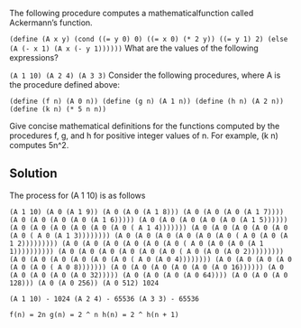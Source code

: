 The following procedure computes a mathematicalfunction called Ackermann’s function.

`
(define (A x y)
    (cond ((= y 0) 0)
        ((= x 0) (* 2 y))
        ((= y 1) 2)
        (else (A (- x 1) (A x (- y 1))))))
`
What are the values of the following expressions?

`
(A 1 10)
(A 2 4)
(A 3 3)
`
Consider the following procedures, where A is the procedure defined above:

`
(define (f n) (A 0 n))
(define (g n) (A 1 n))
(define (h n) (A 2 n))
(define (k n) (* 5 n n))
`

Give concise mathematical definitions for the functions computed by the procedures f, g, and h for positive integer values of n. For example, (k n) computes 5n^2.


## Solution

The process for (A 1 10) is as follows

`
(A 1 10)
(A 0 (A 1 9))
(A 0 (A 0 (A 1 8)))
(A 0 (A 0 (A 0 (A 1 7))))
(A 0 (A 0 (A 0 (A 0 (A 1 6)))))
(A 0 (A 0 (A 0 (A 0 (A 0 (A 1 5))))))
(A 0 (A 0 (A 0 (A 0 (A 0 (A 0 ( A 1 4)))))))
(A 0 (A 0 (A 0 (A 0 (A 0 (A 0 ( A 0 (A 1 3))))))))
(A 0 (A 0 (A 0 (A 0 (A 0 (A 0 ( A 0 (A 0 (A 1 2)))))))))
(A 0 (A 0 (A 0 (A 0 (A 0 (A 0 ( A 0 (A 0 (A 0 (A 1 1))))))))))
(A 0 (A 0 (A 0 (A 0 (A 0 (A 0 ( A 0 (A 0 (A 0 2)))))))))
(A 0 (A 0 (A 0 (A 0 (A 0 (A 0 ( A 0 (A 0 4))))))))
(A 0 (A 0 (A 0 (A 0 (A 0 (A 0 ( A 0 8)))))))
(A 0 (A 0 (A 0 (A 0 (A 0 (A 0 16))))))
(A 0 (A 0 (A 0 (A 0 (A 0 32)))))
(A 0 (A 0 (A 0 (A 0 64))))
(A 0 (A 0 (A 0 128)))
(A 0 (A 0 256))
(A 0 512)
1024
`

`
(A 1 10) - 1024
(A 2 4) - 65536
(A 3 3) - 65536
`

`
f(n) = 2n
g(n) = 2 ^ n
h(n) = 2 ^ h(n + 1)
`



